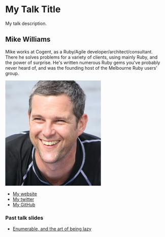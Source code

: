 # My Talk Title

My talk description.

## Mike Williams

Mike works at Cogent, as a Ruby/Agile developer/architect/consultant.  There he solves problems for a variety of clients, using mainly Ruby, and the power of surprise.  He's written numerous Ruby gems you've probably never heard of, and was the founding host of the Melbourne Ruby users' group.

![Profile picture](profile_picture.jpg)

- [My website](http://dogbiscuit.org/mdub/)
- [My twitter](https://twitter.com/woollyams)
- [My GitHub](https://github.com/mdub)

### Past talk slides

- [Enumerable, and the art of being lazy](http://mdub.github.com/art-of-being-lazy/)
